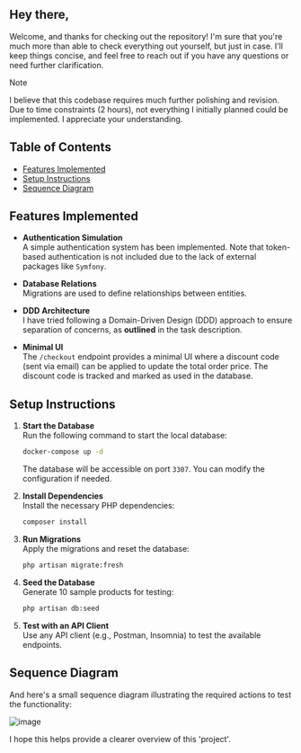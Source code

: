 ## Hey there,

Welcome, and thanks for checking out the repository! I'm sure that you're much more than able to check everything out yourself, but just in case. I’ll keep things concise, and feel free to reach out if you have any questions or need further clarification.

> [!NOTE]  
> I believe that this codebase requires much further polishing and revision. Due to time constraints (2 hours), not everything I initially planned could be implemented. I appreciate your understanding.


## Table of Contents

- [Features Implemented](#features-implemented)
- [Setup Instructions](#setup-instructions)
- [Sequence Diagram](#sequence-diagram)

## Features Implemented

- **Authentication Simulation**  
  A simple authentication system has been implemented. Note that token-based authentication is not included due to the lack of external packages like `Symfony`.

- **Database Relations**  
  Migrations are used to define relationships between entities.

- **DDD Architecture**  
  I have tried following a Domain-Driven Design (DDD) approach to ensure separation of concerns, as **outlined** in the task description.

- **Minimal UI**  
  The `/checkout` endpoint provides a minimal UI where a discount code (sent via email) can be applied to update the total order price. The discount code is tracked and marked as used in the database.

## Setup Instructions

1. **Start the Database**  
   Run the following command to start the local database:

   ```bash
   docker-compose up -d
   ```

   The database will be accessible on port `3307`. You can modify the configuration if needed.

2. **Install Dependencies**  
   Install the necessary PHP dependencies:

   ```bash
   composer install
   ```

3. **Run Migrations**  
   Apply the migrations and reset the database:

   ```bash
   php artisan migrate:fresh
   ```

4. **Seed the Database**  
   Generate 10 sample products for testing:

   ```bash
   php artisan db:seed
   ```

5. **Test with an API Client**  
   Use any API client (e.g., Postman, Insomnia) to test the available endpoints.

## Sequence Diagram

And here's a small sequence diagram illustrating the required actions to test the functionality:

![image](https://github.com/user-attachments/assets/93825145-1f53-4b67-b9b9-6d5f2f490432)
 
I hope this helps provide a clearer overview of this 'project'.
